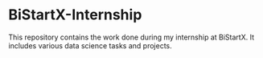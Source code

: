 # BiStartX-Internship
This repository contains the work done during my internship at BiStartX. It includes various data science tasks and projects.
